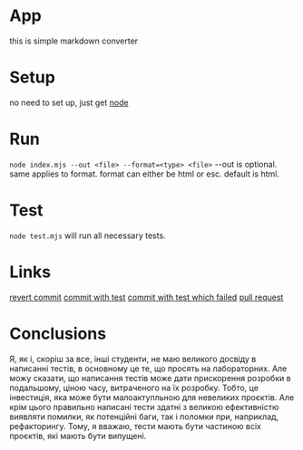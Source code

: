 # App
this is simple markdown converter

# Setup
no need to set up, just get [node](https://nodejs.org/)

# Run
`node index.mjs --out <file> --format=<type> <file>` --out is optional. same applies to format. format can either be html or esc. default is html.

# Test
`node test.mjs` will run all necessary tests.

# Links
[revert commit](https://github.com/daniilchubich/mtrpz-1-2/commit/1761dd2f610133d007b23da60bcf3fd84976f92f)
[commit with test](https://github.com/daniilchubich/mtrpz-1-2/commit/e72133440ba40ca56ac0b8881560408d4c3ccd7e)
[commit with test which failed](https://github.com/daniilchubich/mtrpz-1-2/commit/d13f5eb8e1aa0e34eaa2bb7c583d739ba6c0c7a3)
[pull request](https://github.com/daniilchubich/mtrpz-1-2/pull/1)

# Conclusions

Я, як і, скоріш за все, інші студенти, не маю великого досвіду в написанні тестів, в основному це те, що просять на лабораторних. Але можу сказати, що написання тестів може дати прискорення розробки в подальшому, ціною  часу, витраченого на їх розробку. Тобто, це інвестиція, яка може бути малоактупльною для невеликих проєктів. Але крім цього правильно написані тести здатні з великою ефективністю виявляти помилки, як потенційні баги, так і поломки при, наприклад, рефакторингу. Тому, я вважаю, тести мають бути частиною всіх проєктів, які мають бути випущені.
